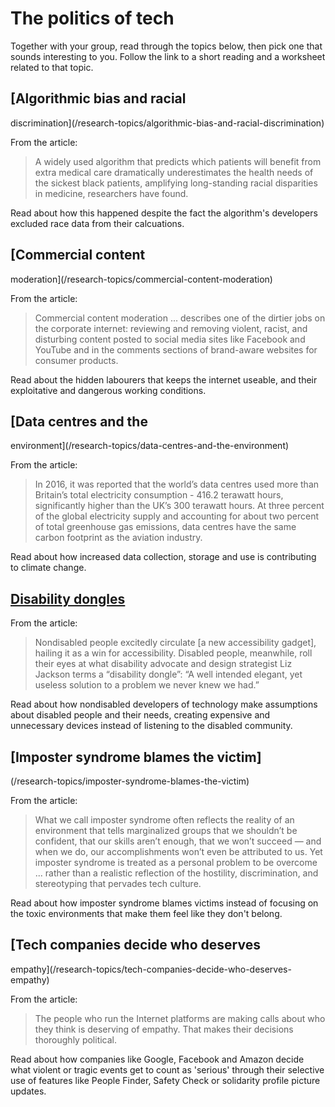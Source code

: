 # The politics of tech

Together with your group, read through the topics below, then pick one that
sounds interesting to you. Follow the link to a short reading and a worksheet
related to that topic.

## [Algorithmic bias and racial
discrimination](/research-topics/algorithmic-bias-and-racial-discrimination)

From the article:

> A widely used algorithm that predicts which patients will benefit from extra
> medical care dramatically underestimates the health needs of the sickest black
> patients, amplifying long-standing racial disparities in medicine, researchers
> have found. 

Read about how this happened despite the fact the algorithm's developers
excluded race data from their calcuations.

## [Commercial content
moderation](/research-topics/commercial-content-moderation)

From the article:

> Commercial content moderation ... describes one of the dirtier jobs on the
> corporate internet: reviewing and removing violent, racist, and disturbing
> content posted to social media sites like Facebook and YouTube and in the
> comments sections of brand-aware websites for consumer products.

Read about the hidden labourers that keeps the internet useable, and their
exploitative and dangerous working conditions.

## [Data centres and the
environment](/research-topics/data-centres-and-the-environment)

From the article:

> In 2016, it was reported that the world’s data centres used more than
> Britain’s total electricity consumption - 416.2 terawatt hours, significantly
> higher than the UK’s 300 terawatt hours. At three percent of the global
> electricity supply and accounting for about two percent of total greenhouse
> gas emissions, data centres have the same carbon footprint as the aviation
> industry.

Read about how increased data collection, storage and use is contributing to
climate change.

## [Disability dongles](/research-topics/disability-dongles)

From the article:

> Nondisabled people excitedly circulate [a new accessibility gadget], hailing
> it as a win for accessibility. Disabled people, meanwhile, roll their eyes at
> what disability advocate and design strategist Liz Jackson terms a “disability
> dongle”: “A well intended elegant, yet useless solution to a problem we never
> knew we had.”

Read about how nondisabled developers of technology make assumptions about
disabled people and their needs, creating expensive and unnecessary devices
instead of listening to the disabled community.

## [Imposter syndrome blames the victim]
(/research-topics/imposter-syndrome-blames-the-victim)

From the article:

> What we call imposter syndrome often reflects the reality of an environment
> that tells marginalized groups that we shouldn’t be confident, that our skills
> aren’t enough, that we won’t succeed — and when we do, our accomplishments
> won’t even be attributed to us. Yet imposter syndrome is treated as a personal
> problem to be overcome ... rather than a realistic reflection of the
> hostility, discrimination, and stereotyping that pervades tech culture.

Read about how imposter syndrome blames victims instead of focusing on the toxic
environments that make them feel like they don't belong.

## [Tech companies decide who deserves
empathy](/research-topics/tech-companies-decide-who-deserves-empathy)

From the article:

> The people who run the Internet platforms are making calls about who they
> think is deserving of empathy. That makes their decisions thoroughly
> political.

Read about how companies like Google, Facebook and Amazon decide what violent or
tragic events get to count as 'serious' through their selective use of features
like People Finder, Safety Check or solidarity profile picture updates.

